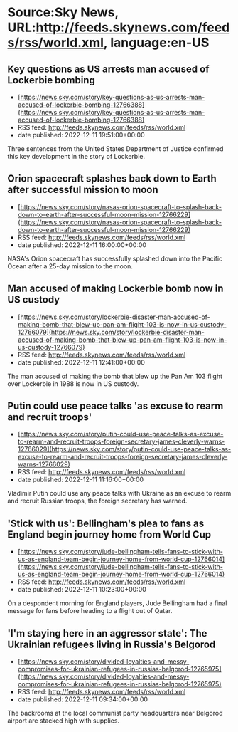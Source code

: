 # Source:Sky News, URL:http://feeds.skynews.com/feeds/rss/world.xml, language:en-US

## Key questions as US arrests man accused of Lockerbie bombing
 - [https://news.sky.com/story/key-questions-as-us-arrests-man-accused-of-lockerbie-bombing-12766388](https://news.sky.com/story/key-questions-as-us-arrests-man-accused-of-lockerbie-bombing-12766388)
 - RSS feed: http://feeds.skynews.com/feeds/rss/world.xml
 - date published: 2022-12-11 19:51:00+00:00

Three sentences from the United States Department of Justice confirmed this key development in the story of Lockerbie.

## Orion spacecraft splashes back down to Earth after successful mission to moon
 - [https://news.sky.com/story/nasas-orion-spacecraft-to-splash-back-down-to-earth-after-successful-moon-mission-12766229](https://news.sky.com/story/nasas-orion-spacecraft-to-splash-back-down-to-earth-after-successful-moon-mission-12766229)
 - RSS feed: http://feeds.skynews.com/feeds/rss/world.xml
 - date published: 2022-12-11 16:00:00+00:00

NASA's Orion spacecraft has successfully splashed down into the Pacific Ocean after a 25-day mission to the moon.

## Man accused of making Lockerbie bomb now in US custody
 - [https://news.sky.com/story/lockerbie-disaster-man-accused-of-making-bomb-that-blew-up-pan-am-flight-103-is-now-in-us-custody-12766079](https://news.sky.com/story/lockerbie-disaster-man-accused-of-making-bomb-that-blew-up-pan-am-flight-103-is-now-in-us-custody-12766079)
 - RSS feed: http://feeds.skynews.com/feeds/rss/world.xml
 - date published: 2022-12-11 12:41:00+00:00

The man accused of making the bomb that blew up the Pan Am 103 flight over Lockerbie in 1988 is now in US custody.

## Putin could use peace talks 'as excuse to rearm and recruit troops'
 - [https://news.sky.com/story/putin-could-use-peace-talks-as-excuse-to-rearm-and-recruit-troops-foreign-secretary-james-cleverly-warns-12766029](https://news.sky.com/story/putin-could-use-peace-talks-as-excuse-to-rearm-and-recruit-troops-foreign-secretary-james-cleverly-warns-12766029)
 - RSS feed: http://feeds.skynews.com/feeds/rss/world.xml
 - date published: 2022-12-11 11:16:00+00:00

Vladimir Putin could use any peace talks with Ukraine as an excuse to rearm and recruit Russian troops, the foreign secretary has warned.

## 'Stick with us': Bellingham's plea to fans as England begin journey home from World Cup
 - [https://news.sky.com/story/jude-bellingham-tells-fans-to-stick-with-us-as-england-team-begin-journey-home-from-world-cup-12766014](https://news.sky.com/story/jude-bellingham-tells-fans-to-stick-with-us-as-england-team-begin-journey-home-from-world-cup-12766014)
 - RSS feed: http://feeds.skynews.com/feeds/rss/world.xml
 - date published: 2022-12-11 10:23:00+00:00

On a despondent morning for England players, Jude Bellingham had a final message for fans before heading to a flight out of Qatar.

## 'I'm staying here in an aggressor state': The Ukrainian refugees living in Russia's Belgorod
 - [https://news.sky.com/story/divided-loyalties-and-messy-compromises-for-ukrainian-refugees-in-russias-belgorod-12765975](https://news.sky.com/story/divided-loyalties-and-messy-compromises-for-ukrainian-refugees-in-russias-belgorod-12765975)
 - RSS feed: http://feeds.skynews.com/feeds/rss/world.xml
 - date published: 2022-12-11 09:34:00+00:00

The backrooms at the local communist party headquarters near Belgorod airport are stacked high with supplies.

